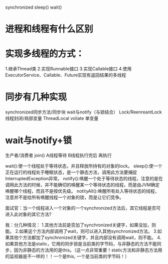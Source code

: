 synchronized 
sleep()
wait()


# 进程和线程有什么区别



# 实现多线程的方式：
1.继承Thread类
2.实现Runnable接口
3.实现Callable接口
4.使用ExecutorService、Callable、Future实现有返回结果的多线程

# 同步有几种实现
synchronized同步方法/同步块
wait与notify（与锁结合） 
Lock/ReenreantLock
线程封闭/局部变量
ThreadLocal
voliate 单变量


# wait与notify+锁  
生产者/消费者
join() A线程等待 B线程执行完后 再执行



wait():使一个线程处于等待状态，并且释放所持有的对象的lock。 
sleep():使一个正在运行的线程处于睡眠状态，是一个静态方法，调用此方法要捕捉InterruptedException异常。 
notify():唤醒一个处于等待状态的线程，注意的是在调用此方法的时候，并不能确切的唤醒某一个等待状态的线程，而是由JVM确定唤醒哪个线程，而且不是按优先级。 
notityAll():唤醒所有处入等待状态的线程，注意并不是给所有唤醒线程一个对象的锁，而是让它们竞争。



面试官：当一个线程进入一个对象的一个synchronized方法后，其它线程是否可进入此对象的其它方法?

我：分几种情况：
     1.其他方法前是否加了synchronized关键字，如果没加，则能。
     2.如果这个方法内部调用了wait，则可以进入其他synchronized方法。
     3.如果其他个方法都加了synchronized关键字，并且内部没有调用wait，则不能。
     4.如果其他方法是static，它用的同步锁是当前类的字节码，与非静态的方法不能同步，因为非静态的方法用的是this。（这一点非常重要！static方法和非静态方法用的监视器是不一样的！！一个是this, 一个是当前类的字节码！）